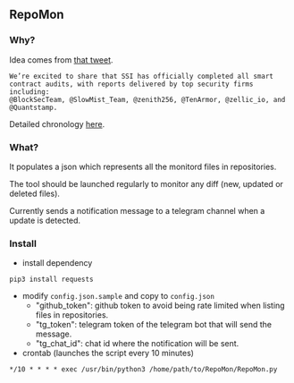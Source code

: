 
## RepoMon

### Why?

Idea comes from [that tweet](https://x.com/SoSoValue/status/1910518663893180888).
```
We’re excited to share that SSI has officially completed all smart contract audits, with reports delivered by top security firms including: 
@BlockSecTeam, @SlowMist_Team, @zenith256, @TenArmor, @zellic_io, and @Quantstamp.
```

Detailed chronology [here](https://sosovalue-white-paper.gitbook.io/sosovalue-whitepaper/9.-resources/9.2-audits).

### What?

It populates a json which represents all the monitord files in repositories.

The tool should be launched regularly to monitor any diff (new, updated or deleted files).

Currently sends a notification message to a telegram channel when a update is detected.


### Install
- install dependency
```
pip3 install requests
```
- modify `config.json.sample` and copy to `config.json`
    - "github_token": github token to avoid being rate limited when listing files in repositories.
    - "tg_token": telegram token of the telegram bot that will send the message.
    -  "tg_chat_id": chat id where the notification will be sent.
- crontab (launches the script every 10 minutes)
```
*/10 * * * * exec /usr/bin/python3 /home/path/to/RepoMon/RepoMon.py
```